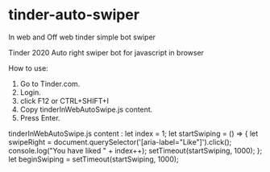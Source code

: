 # tinder-auto-swiper
In web and Off web tinder simple bot swiper


Tinder 2020 Auto right swiper bot for javascript in browser

How to use:

1. Go to Tinder.com.
2. Login.
3. click F12 or CTRL+SHIFT+I
4. Copy tinderInWebAutoSwipe.js content.
5. Press Enter.

tinderInWebAutoSwipe.js content :
let index = 1;
let startSwiping = () => {
let swipeRight = document.querySelector('[aria-label="Like"]').click();
console.log("You have liked " + index++);
setTimeout(startSwiping, 1000);
};
let beginSwiping = setTimeout(startSwiping, 1000);
